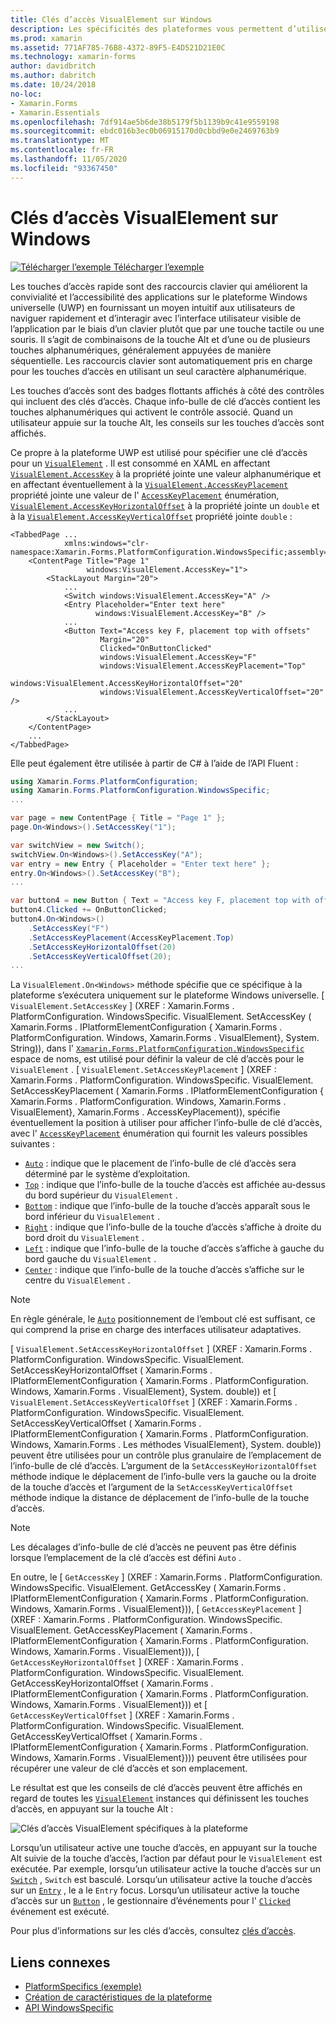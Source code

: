 ```yaml
---
title: Clés d’accès VisualElement sur Windows
description: Les spécificités des plateformes vous permettent d’utiliser des fonctionnalités uniquement disponibles sur une plateforme spécifique, sans implémenter de convertisseurs ou d’effets personnalisés. Cet article explique comment utiliser le spécifique à la plate-forme Windows qui spécifie une clé d’accès pour un VisualElement.
ms.prod: xamarin
ms.assetid: 771AF785-76B8-4372-89F5-E4D521D21E0C
ms.technology: xamarin-forms
author: davidbritch
ms.author: dabritch
ms.date: 10/24/2018
no-loc:
- Xamarin.Forms
- Xamarin.Essentials
ms.openlocfilehash: 7df914ae5b6de38b5179f5b1139b9c41e9559198
ms.sourcegitcommit: ebdc016b3ec0b06915170d0cbbd9e0e2469763b9
ms.translationtype: MT
ms.contentlocale: fr-FR
ms.lasthandoff: 11/05/2020
ms.locfileid: "93367450"
---
```

# <a name="visualelement-access-keys-on-windows"></a>Clés d’accès VisualElement sur Windows

[![Télécharger l’exemple](~/media/shared/download.png) Télécharger l’exemple](/samples/xamarin/xamarin-forms-samples/userinterface-platformspecifics)

Les touches d’accès rapide sont des raccourcis clavier qui améliorent la convivialité et l’accessibilité des applications sur le plateforme Windows universelle (UWP) en fournissant un moyen intuitif aux utilisateurs de naviguer rapidement et d’interagir avec l’interface utilisateur visible de l’application par le biais d’un clavier plutôt que par une touche tactile ou une souris. Il s’agit de combinaisons de la touche Alt et d’une ou de plusieurs touches alphanumériques, généralement appuyées de manière séquentielle. Les raccourcis clavier sont automatiquement pris en charge pour les touches d’accès en utilisant un seul caractère alphanumérique.

Les touches d’accès sont des badges flottants affichés à côté des contrôles qui incluent des clés d’accès. Chaque info-bulle de clé d’accès contient les touches alphanumériques qui activent le contrôle associé. Quand un utilisateur appuie sur la touche Alt, les conseils sur les touches d’accès sont affichés.

Ce propre à la plateforme UWP est utilisé pour spécifier une clé d’accès pour un [`VisualElement`](xref:Xamarin.Forms.VisualElement) . Il est consommé en XAML en affectant [`VisualElement.AccessKey`](xref:Xamarin.Forms.PlatformConfiguration.WindowsSpecific.VisualElement.AccessKeyProperty) à la propriété jointe une valeur alphanumérique et en affectant éventuellement à la [`VisualElement.AccessKeyPlacement`](xref:Xamarin.Forms.PlatformConfiguration.WindowsSpecific.VisualElement.AccessKeyPlacementProperty) propriété jointe une valeur de l' [`AccessKeyPlacement`](xref:Xamarin.Forms.AccessKeyPlacement) énumération, [`VisualElement.AccessKeyHorizontalOffset`](xref:Xamarin.Forms.PlatformConfiguration.WindowsSpecific.VisualElement.AccessKeyHorizontalOffsetProperty) à la propriété jointe un `double` et à la [`VisualElement.AccessKeyVerticalOffset`](xref:Xamarin.Forms.PlatformConfiguration.WindowsSpecific.VisualElement.AccessKeyVerticalOffsetProperty) propriété jointe `double` :

```xaml
<TabbedPage ...
            xmlns:windows="clr-namespace:Xamarin.Forms.PlatformConfiguration.WindowsSpecific;assembly=Xamarin.Forms.Core">
    <ContentPage Title="Page 1"
                 windows:VisualElement.AccessKey="1">
        <StackLayout Margin="20">
            ...
            <Switch windows:VisualElement.AccessKey="A" />
            <Entry Placeholder="Enter text here"
                   windows:VisualElement.AccessKey="B" />
            ...
            <Button Text="Access key F, placement top with offsets"
                    Margin="20"
                    Clicked="OnButtonClicked"
                    windows:VisualElement.AccessKey="F"
                    windows:VisualElement.AccessKeyPlacement="Top"
                    windows:VisualElement.AccessKeyHorizontalOffset="20"
                    windows:VisualElement.AccessKeyVerticalOffset="20" />
            ...
        </StackLayout>
    </ContentPage>
    ...
</TabbedPage>
```

Elle peut également être utilisée à partir de C# à l’aide de l’API Fluent :

```csharp
using Xamarin.Forms.PlatformConfiguration;
using Xamarin.Forms.PlatformConfiguration.WindowsSpecific;
...

var page = new ContentPage { Title = "Page 1" };
page.On<Windows>().SetAccessKey("1");

var switchView = new Switch();
switchView.On<Windows>().SetAccessKey("A");
var entry = new Entry { Placeholder = "Enter text here" };
entry.On<Windows>().SetAccessKey("B");
...

var button4 = new Button { Text = "Access key F, placement top with offsets", Margin = new Thickness(20) };
button4.Clicked += OnButtonClicked;
button4.On<Windows>()
    .SetAccessKey("F")
    .SetAccessKeyPlacement(AccessKeyPlacement.Top)
    .SetAccessKeyHorizontalOffset(20)
    .SetAccessKeyVerticalOffset(20);
...
```

La `VisualElement.On<Windows>` méthode spécifie que ce spécifique à la plateforme s’exécutera uniquement sur le plateforme Windows universelle. [ `VisualElement.SetAccessKey` ] (XREF : Xamarin.Forms . PlatformConfiguration. WindowsSpecific. VisualElement. SetAccessKey ( Xamarin.Forms . IPlatformElementConfiguration { Xamarin.Forms . PlatformConfiguration. Windows, Xamarin.Forms . VisualElement}, System. String)), dans l' [`Xamarin.Forms.PlatformConfiguration.WindowsSpecific`](xref:Xamarin.Forms.PlatformConfiguration.WindowsSpecific) espace de noms, est utilisé pour définir la valeur de clé d’accès pour le `VisualElement` . [ `VisualElement.SetAccessKeyPlacement` ] (XREF : Xamarin.Forms . PlatformConfiguration. WindowsSpecific. VisualElement. SetAccessKeyPlacement ( Xamarin.Forms . IPlatformElementConfiguration { Xamarin.Forms . PlatformConfiguration. Windows, Xamarin.Forms . VisualElement}, Xamarin.Forms . AccessKeyPlacement)), spécifie éventuellement la position à utiliser pour afficher l’info-bulle de clé d’accès, avec l' [`AccessKeyPlacement`](xref:Xamarin.Forms.AccessKeyPlacement) énumération qui fournit les valeurs possibles suivantes :

- [`Auto`](xref:Xamarin.Forms.AccessKeyPlacement.Auto) : indique que le placement de l’info-bulle de clé d’accès sera déterminé par le système d’exploitation.
- [`Top`](xref:Xamarin.Forms.AccessKeyPlacement.Top) : indique que l’info-bulle de la touche d’accès est affichée au-dessus du bord supérieur du `VisualElement` .
- [`Bottom`](xref:Xamarin.Forms.AccessKeyPlacement.Bottom) : indique que l’info-bulle de la touche d’accès apparaît sous le bord inférieur du `VisualElement` .
- [`Right`](xref:Xamarin.Forms.AccessKeyPlacement.Right) : indique que l’info-bulle de la touche d’accès s’affiche à droite du bord droit du `VisualElement` .
- [`Left`](xref:Xamarin.Forms.AccessKeyPlacement.Left) : indique que l’info-bulle de la touche d’accès s’affiche à gauche du bord gauche du `VisualElement` .
- [`Center`](xref:Xamarin.Forms.AccessKeyPlacement.Center) : indique que l’info-bulle de la touche d’accès s’affiche sur le centre du `VisualElement` .

> [!NOTE]
> En règle générale, le [`Auto`](xref:Xamarin.Forms.AccessKeyPlacement.Auto) positionnement de l’embout clé est suffisant, ce qui comprend la prise en charge des interfaces utilisateur adaptatives.

[ `VisualElement.SetAccessKeyHorizontalOffset` ] (XREF : Xamarin.Forms . PlatformConfiguration. WindowsSpecific. VisualElement. SetAccessKeyHorizontalOffset ( Xamarin.Forms . IPlatformElementConfiguration { Xamarin.Forms . PlatformConfiguration. Windows, Xamarin.Forms . VisualElement}, System. double)) et [ `VisualElement.SetAccessKeyVerticalOffset` ] (XREF : Xamarin.Forms . PlatformConfiguration. WindowsSpecific. VisualElement. SetAccessKeyVerticalOffset ( Xamarin.Forms . IPlatformElementConfiguration { Xamarin.Forms . PlatformConfiguration. Windows, Xamarin.Forms . Les méthodes VisualElement}, System. double)) peuvent être utilisées pour un contrôle plus granulaire de l’emplacement de l’info-bulle de clé d’accès. L’argument de la `SetAccessKeyHorizontalOffset` méthode indique le déplacement de l’info-bulle vers la gauche ou la droite de la touche d’accès et l’argument de la `SetAccessKeyVerticalOffset` méthode indique la distance de déplacement de l’info-bulle de la touche d’accès.

>[!NOTE]
> Les décalages d’info-bulle de clé d’accès ne peuvent pas être définis lorsque l’emplacement de la clé d’accès est défini `Auto` .

En outre, le [ `GetAccessKey` ] (XREF : Xamarin.Forms . PlatformConfiguration. WindowsSpecific. VisualElement. GetAccessKey ( Xamarin.Forms . IPlatformElementConfiguration { Xamarin.Forms . PlatformConfiguration. Windows, Xamarin.Forms . VisualElement})), [ `GetAccessKeyPlacement` ] (XREF : Xamarin.Forms . PlatformConfiguration. WindowsSpecific. VisualElement. GetAccessKeyPlacement ( Xamarin.Forms . IPlatformElementConfiguration { Xamarin.Forms . PlatformConfiguration. Windows, Xamarin.Forms . VisualElement})), [ `GetAccessKeyHorizontalOffset` ] (XREF : Xamarin.Forms . PlatformConfiguration. WindowsSpecific. VisualElement. GetAccessKeyHorizontalOffset ( Xamarin.Forms . IPlatformElementConfiguration { Xamarin.Forms . PlatformConfiguration. Windows, Xamarin.Forms . VisualElement})) et [ `GetAccessKeyVerticalOffset` ] (XREF : Xamarin.Forms . PlatformConfiguration. WindowsSpecific. VisualElement. GetAccessKeyVerticalOffset ( Xamarin.Forms . IPlatformElementConfiguration { Xamarin.Forms . PlatformConfiguration. Windows, Xamarin.Forms . VisualElement}))) peuvent être utilisées pour récupérer une valeur de clé d’accès et son emplacement.

Le résultat est que les conseils de clé d’accès peuvent être affichés en regard de toutes les [`VisualElement`](xref:Xamarin.Forms.VisualElement) instances qui définissent les touches d’accès, en appuyant sur la touche Alt :

![Clés d’accès VisualElement spécifiques à la plateforme](visualelement-access-keys-images/visualelement-accesskeys.png "Clés d’accès VisualElement spécifiques à la plateforme")

Lorsqu’un utilisateur active une touche d’accès, en appuyant sur la touche Alt suivie de la touche d’accès, l’action par défaut pour le `VisualElement` est exécutée. Par exemple, lorsqu’un utilisateur active la touche d’accès sur un [`Switch`](xref:Xamarin.Forms.Switch) , `Switch` est basculé. Lorsqu’un utilisateur active la touche d’accès sur un [`Entry`](xref:Xamarin.Forms.Entry) , le a le `Entry` focus. Lorsqu’un utilisateur active la touche d’accès sur un [`Button`](xref:Xamarin.Forms.Button) , le gestionnaire d’événements pour l' [`Clicked`](xref:Xamarin.Forms.Button.Clicked) événement est exécuté.

Pour plus d’informations sur les clés d’accès, consultez [clés d’accès](/windows/uwp/design/input/access-keys#key-tip-positioning).

## <a name="related-links"></a>Liens connexes

- [PlatformSpecifics (exemple)](/samples/xamarin/xamarin-forms-samples/userinterface-platformspecifics)
- [Création de caractéristiques de la plateforme](~/xamarin-forms/platform/platform-specifics/index.md#creating-platform-specifics)
- [API WindowsSpecific](xref:Xamarin.Forms.PlatformConfiguration.WindowsSpecific)